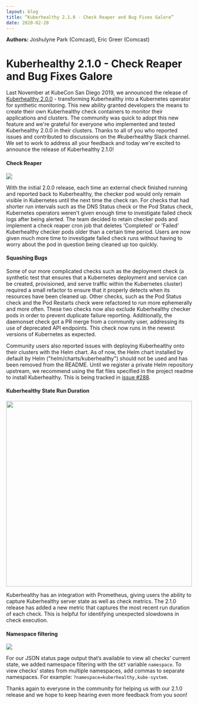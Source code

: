 ```yaml
---
layout: blog
title: “Kuberhealthy 2.1.0 - Check Reaper and Bug Fixes Galore”
date: 2020-02-28
---
```


**Authors:** Joshulyne Park (Comcast), Eric Greer (Comcast)

# Kuberhealthy 2.1.0 - Check Reaper and Bug Fixes Galore

Last November at KubeCon San Diego 2019, we announced the release of [Kuberhealthy 2.0.0](https://www.youtube.com/watch?v=aAJlWhBtzqY) - transforming Kuberhealthy into a Kubernetes operator for synthetic monitoring. This new ability granted developers the means to create their own Kuberhealthy check containers to monitor their applications and clusters. The community was quick to adopt this new feature and we're grateful for everyone who implemented and tested Kuberhealthy 2.0.0 in their clusters. Thanks to all of you who reported issues and contributed to discussions on the #kuberhealthy Slack channel. We set to work to address all your feedback and today we're excited to announce the release of Kuberhealthy 2.1.0!  
  
#### Check Reaper 

<img align="center" src="https://github.com/Comcast/kuberhealthy/raw/master/images/kuberhealthy-check-reaper.gif">

With the initial 2.0.0 release, each time an external check finished running and reported back to Kuberhealthy, the checker pod would only remain visible in Kubernetes until the next time the check ran. For checks that had shorter run intervals such as the DNS Status check or the Pod Status check, Kubernetes operators weren't given enough time to investigate failed check logs after being alerted. The team decided to retain checker pods and implement a check reaper cron job that deletes 'Completed' or 'Failed' Kuberhealthy checker pods older than a certain time period. Users are now given much more time to investigate failed check runs without having to worry about the pod in question being cleaned up too quickly.  
  
#### Squashing Bugs 
  
Some of our more complicated checks such as the deployment check (a synthetic test that ensures that a Kubernetes deployment and service can be created, provisioned, and serve traffic within the Kubernetes cluster) required a small refactor to ensure that it properly detects when its resources have been cleaned up. Other checks, such as the Pod Status check and the Pod Restarts check were refactored to run more ephemerally and more often. These two checks now also exclude Kuberhealthy checker pods in order to prevent duplicate failure reporting. Additionally, the daemonset check got a PR merge from a community user, addressing its use of deprecated API endpoints. This check now runs in the newest versions of Kubernetes as expected. 
  
Community users also reported issues with deploying Kuberhealthy onto their clusters with the Helm chart. As of now, the Helm chart installed by default by Helm ("helm/charts/kuberhealthy") should not be used and has been removed from the README. Until we register a private Helm repository upstream, we recommend using the flat files specified in the project readme to install Kuberhealthy.  This is being tracked in [issue #288](https://github.com/Comcast/kuberhealthy/issues/288). 
  
#### Kuberhealthy State Run Duration 

<img align="center" src="https://github.com/Comcast/kuberhealthy/raw/master/images/kuberhealthy-json.png" width="500">
  
Kuberhealthy has an integration with Prometheus, giving users the ability to capture Kuberhealthy server state as well as check metrics. The 2.1.0 release has added a new metric that captures the most recent run duration of each check. This is helpful for identifying unexpected slowdowns in check execution. 
  
#### Namespace filtering 

<img align="center" src="https://github.com/Comcast/kuberhealthy/raw/master/images/kuberhealthy-ns-filter.png">
  
For our JSON status page output that’s available to view all checks’ current state, we added namespace filtering with the `GET` variable `namespace`. To view checks’ states from multiple namespaces, add commas to separate namespaces. For example: `?namespace=kuberhealthy,kube-system`. 



Thanks again to everyone in the community for helping us with our 2.1.0 release and we hope to keep hearing even more feedback from you soon! 
